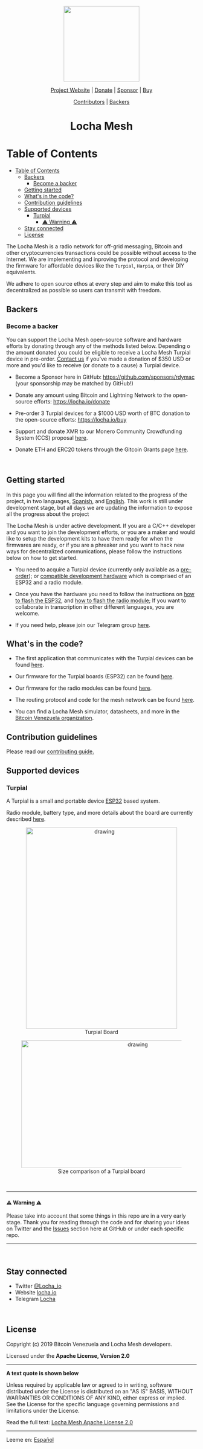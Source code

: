 <p align="center">
  <a href="https://locha.io/">
  <img height="200px" src="images/LogotipoTurpial-Color.20-09-19.svg">
  </a>
</p>

<p align="center">
  <a href="https://locha.io/">Project Website</a> |
  <a href="https://locha.io/donate">Donate</a> |
  <a href="https://github.com/sponsors/rdymac">Sponsor</a> |
  <a href="https://locha.io/buy">Buy</a>
</p>

<p align="center">
  <a href="https://github.com/btcven/locha/graphs/contributors">Contributors</a> |
  <a href="#backers">Backers</a>
</p>

<h1 align="center">Locha Mesh</h1>


# Table of Contents
- [Table of Contents](#table-of-contents)
  - [Backers](#backers)
    - [Become a backer](#become-a-backer)
  - [Getting started](#getting-started)
  - [What's in the code?](#whats-in-the-code)
  - [Contribution guidelines](#contribution-guidelines)
  - [Supported devices](#supported-devices)
    - [Turpial](#turpial)
      - [:warning: Warning :warning:](#warning-warning-warning)
  - [Stay connected](#stay-connected)
  - [License](#license)

The Locha Mesh is a radio network for off-grid messaging, Bitcoin and other cryptocurrencies
transactions could be possible without access to the Internet. We are implementing and inproving the protocol and developing the firmware for affordable devices like the ```Turpial```,
```Harpia```, or their DIY equivalents. 

We adhere to open source ethos at every step and aim to make this tool as decentralized as possible so users can transmit with freedom.

## Backers

### Become a backer

You can support the Locha Mesh open-source software and hardware efforts by donating through any of the methods listed below. Depending o the amount donated you could be eligible to receive a Locha Mesh Turpial device in pre-order. [Contact us](mailto:randy+donation@locha.io) if you've made a donation of $350 USD or more and you'd like to receive (or donate to a cause) a Turpial device.

* Become a Sponsor here in GitHub: https://github.com/sponsors/rdymac (your sponsorship may be matched by GitHub!)

* Donate any amount using Bitcoin and Lightning Network to the open-source efforts: https://locha.io/donate

* Pre-order 3 Turpial devices for a $1000 USD worth of BTC donation to the open-source efforts: https://locha.io/buy

* Support and donate XMR to our Monero Community Crowdfunding System (CCS) proposal [here](https://repo.getmonero.org/monero-project/ccs-proposals/merge_requests/115).

* Donate ETH and ERC20 tokens through the Gitcoin Grants page [here](https://gitcoin.co/grants/385/locha-mesh-private-txs-censorship-resistant-dapps?tab=activity).

<br>


## Getting started

In this page you will find all the information related to the progress of the project, in two languages, [Spanish](./documentation/ES/implementacion.MD), and [English](./documentation/EN/implementation.MD). This work is still under development stage, but all days we are updating the information to expose all the progress about the project

The Locha Mesh is under active development. If you are a C/C++ developer and you want to join the development efforts, or you are a maker and would like to setup the development kits to have them ready for when the firmwares are ready, or if you are a phreaker and you want to hack new ways for decentralized communications, please follow the instructions below on how to get started.

* You need to acquire a Turpial device (currently only available as a [pre-order](https://locha.io/buy)); or [compatible development hardware](https://github.com/btcven/locha/blob/master/documents/turpial-description.md) which is comprised of an ESP32 and a radio module.

* Once you have the hardware you need to follow the instructions on [how to flash the ESP32](https://github.com/btcven/turpial-firmware#getting-started), and [how to flash the radio module](https://github.com/btcven/radio-firmware#getting-started); If you want to collaborate in transcription in other different languages, you are welcome.

* If you need help, please join our Telegram group [here](https://t.me/Locha_io).

## What's in the code?

* The first application that communicates with the Turpial devices can be found
[here](https://github.com/btcven/locha-mesh-chat).

* Our firmware for the Turpial boards (ESP32) can be found
[here](https://github.com/btcven/turpial-firmware).

* Our firmware for the radio modules can be found
[here](https://github.com/btcven/radio-firmware).

* The routing protocol and code for the mesh network can be found
[here](https://github.com/btcven/radio-firmware).

* You can find a Locha Mesh simulator, datasheets, and more in the
[Bitcoin Venezuela organization](https://github.com/btcven).

## Contribution guidelines

Please read our [contributing guide.](CONTRIBUTING.md)

## Supported devices

### Turpial
A Turpial is a small and portable device
[ESP32](https://www.espressif.com/en/products/hardware/esp-wroom-32/overview)
based system.

Radio module, battery type, and more details about the board are currently
described
[here](https://github.com/btcven/locha/blob/master/documents/turpial-description.md).



<figure align="center">
  <img src="images/turpial-finished-board.jpg" alt="drawing" height="533" width="400" />
  <figcaption>Turpial Board</figcaption>
</figure>
<figure align="center">
  <img src="images/turpial-size-compared.jpg" alt="drawing" height="338px" width="600px" />
  <figcaption>Size comparison of a Turpial board</figcaption>
</figure>


<br>

----
#### :warning: Warning :warning:

Please take into account that some things in this repo are in a very early
stage. Thank you for reading through the code and for sharing your ideas on
Twitter and the [Issues](https://github.com/btcven/locha/issues) section here
at GitHub or under each specific repo.

----

<br>

## Stay connected

- Twitter [@Locha_io](https://twitter.com/Locha_io)
- Website [locha.io](https://locha.io)
- Telegram [Locha](https://t.me/Locha_io)

<br>

## License

Copyright (c) 2019 Bitcoin Venezuela and Locha Mesh developers.

Licensed under the **Apache License, Version 2.0**

---
**A text quote is shown below**

Unless required by applicable law or agreed to in writing, software
distributed under the License is distributed on an "AS IS" BASIS,
WITHOUT WARRANTIES OR CONDITIONS OF ANY KIND, either express or implied.
See the License for the specific language governing permissions and
limitations under the License.

Read the full text:
[Locha Mesh Apache License 2.0](https://github.com/btcven/locha/blob/master/LICENSE)

----
Leeme en: [Español](README.es.md)
